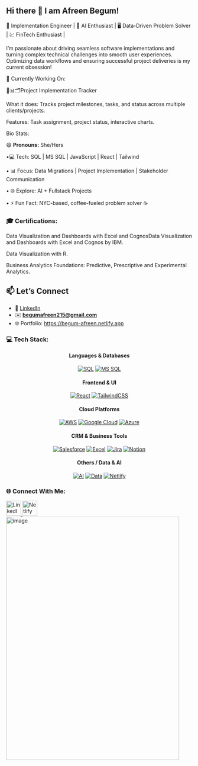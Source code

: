## Hi there 👋  I am Afreen Begum!

🌟 Implementation Engineer | 🚀 AI Enthusiast | 🖥️ Data-Driven Problem Solver | 💹 FinTech Enthusiast | 

I’m passionate about driving seamless software implementations and turning complex technical challenges into smooth user experiences. Optimizing data workflows and ensuring successful project deliveries is my current obsession!

🔭 Currently Working On:

🚀📊🗂️Project Implementation Tracker

 What it does: Tracks project milestones, tasks, and status across multiple clients/projects.
 
 Features: Task assignment, project status, interactive charts.





Bio Stats:

😄 **Pronouns:** She/Hers

•💻 Tech: SQL | MS SQL | JavaScript | React | Tailwind

•  📊 Focus: Data Migrations | Project Implementation | Stakeholder Communication

•  🌐 Explore: AI + Fullstack Projects

•  ⚡ Fun Fact: NYC-based, coffee-fueled problem solver ☕


### 🎓 Certifications:

Data Visualization and Dashboards with Excel and CognosData Visualization and Dashboards with Excel and Cognos by IBM.

Data Visualization with R.

Business Analytics Foundations: Predictive, Prescriptive and Experimental Analytics.


## 📫 Let’s Connect
- 💼 [LinkedIn](https://www.linkedin.com/in/afreen-b-04bb1125a)  
- ✉️ **begumafreen215@gmail.com**  
- 🌐 Portfolio: https://begum-afreen.netlify.app

### 💻 Tech Stack:

<div align="center">


#### Languages & Databases
[![SQL](https://img.shields.io/badge/SQL-4479A1?style=for-the-badge&logo=mysql&logoColor=white)](https://www.mysql.com/)
[![MS SQL](https://img.shields.io/badge/MS%20SQL-CC2927?style=for-the-badge&logo=microsoftsqlserver&logoColor=white)](https://learn.microsoft.com/en-us/sql/sql-server/)

#### Frontend & UI
[![React](https://img.shields.io/badge/React-20232A?style=for-the-badge&logo=react&logoColor=61DAFB)](https://reactjs.org/)
[![TailwindCSS](https://img.shields.io/badge/TailwindCSS-06B6D4?style=for-the-badge&logo=tailwind-css&logoColor=white)](https://tailwindcss.com/)

#### Cloud Platforms
[![AWS](https://img.shields.io/badge/AWS-232F3E?style=for-the-badge&logo=amazon-aws&logoColor=FF9900)](https://aws.amazon.com/)
[![Google Cloud](https://img.shields.io/badge/Google_Cloud-4285F4?style=for-the-badge&logo=google-cloud&logoColor=white)](https://cloud.google.com/)
[![Azure](https://img.shields.io/badge/Microsoft_Azure-0078D4?style=for-the-badge&logo=microsoft-azure&logoColor=white)](https://azure.microsoft.com/)

#### CRM & Business Tools
[![Salesforce](https://img.shields.io/badge/Salesforce-1798C1?style=for-the-badge&logo=salesforce&logoColor=white)](https://www.salesforce.com/)
[![Excel](https://img.shields.io/badge/Excel-217346?style=for-the-badge&logo=microsoft-excel&logoColor=white)](https://www.microsoft.com/en-us/microsoft-365/excel)
[![Jira](https://img.shields.io/badge/Jira-0052CC?style=for-the-badge&logo=jira&logoColor=white)](https://www.atlassian.com/software/jira)
[![Notion](https://img.shields.io/badge/Notion-000000?style=for-the-badge&logo=notion&logoColor=white)](https://www.notion.so/)

#### Others / Data & AI
[![AI](https://img.shields.io/badge/AI-FF6F61?style=for-the-badge)](https://openai.com/)
[![Data](https://img.shields.io/badge/Data-4CAF50?style=for-the-badge)](https://www.dataversity.net/)
[![Netlify](https://img.shields.io/badge/Netlify-00C7B7?style=for-the-badge&logo=netlify&logoColor=white)](https://www.netlify.com/)
</div>



### 🌐 Connect With Me:

<div>
  <a href="https://linkedin.com/in/afreen-b-04bb1125a" target="_blank">
    <img src="https://cdn.jsdelivr.net/gh/devicons/devicon/icons/linkedin/linkedin-original.svg" alt="LinkedIn" height="40"/>
  </a>
  <a href="https://www.netlify.com/" target="_blank">
    <img src="https://img.shields.io/badge/-Netlify-00C7B7?logo=netlify&logoColor=white" alt="Netlify" height="40"/>
  </a>
</div>
<img width="468" height="657" alt="image" src="https://github.com/user-attachments/assets/09252340-8d7e-4b1c-a011-a8363c1675e9" />

